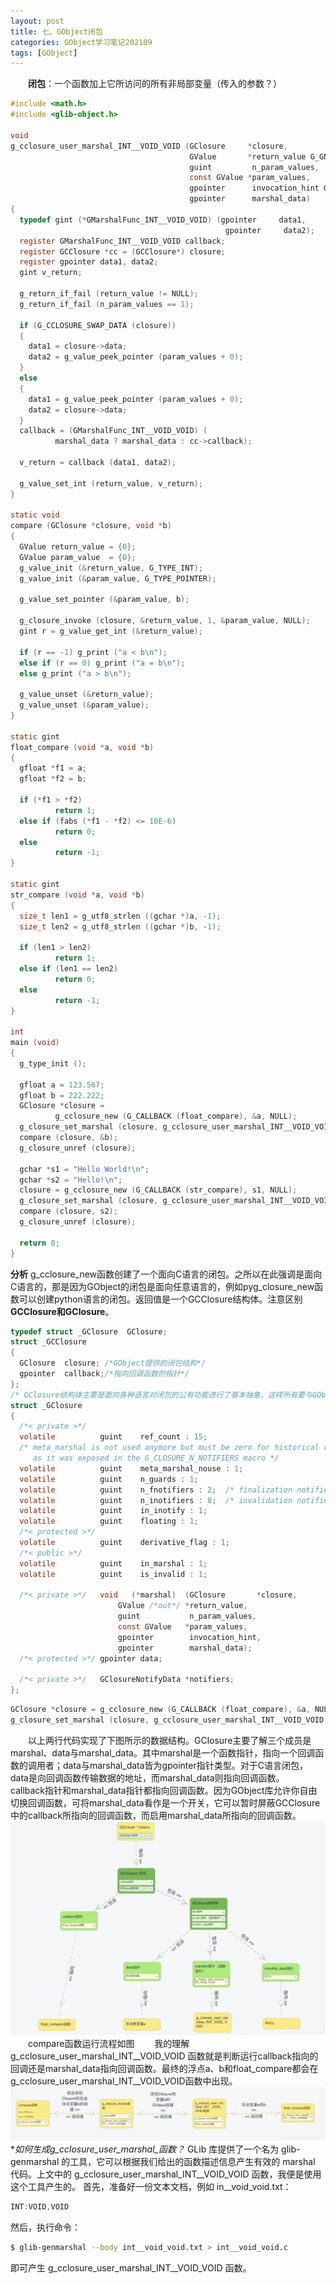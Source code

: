 ```yaml
---
layout: post
title: 七、GObject闭包
categories: GObject学习笔记202109
tags: [GObject]
---
```


&emsp;&emsp;**闭包**：一个函数加上它所访问的所有非局部变量（传入的参数？）

```c
#include <math.h>
#include <glib-object.h>
 
void
g_cclosure_user_marshal_INT__VOID_VOID (GClosure     *closure,
                                        GValue       *return_value G_GNUC_UNUSED,
                                        guint         n_param_values,
                                        const GValue *param_values,
                                        gpointer      invocation_hint G_GNUC_UNUSED,
                                        gpointer      marshal_data)
{
  typedef gint (*GMarshalFunc_INT__VOID_VOID) (gpointer     data1,
                                                gpointer     data2);
  register GMarshalFunc_INT__VOID_VOID callback;
  register GCClosure *cc = (GCClosure*) closure;
  register gpointer data1, data2;
  gint v_return;
    
  g_return_if_fail (return_value != NULL);
  g_return_if_fail (n_param_values == 1);
    
  if (G_CCLOSURE_SWAP_DATA (closure))
  {
    data1 = closure->data;
    data2 = g_value_peek_pointer (param_values + 0);
  }
  else
  {
    data1 = g_value_peek_pointer (param_values + 0);
    data2 = closure->data;
  }
  callback = (GMarshalFunc_INT__VOID_VOID) (
          marshal_data ? marshal_data : cc->callback);
    
  v_return = callback (data1, data2);
    
  g_value_set_int (return_value, v_return);
}
 
static void
compare (GClosure *closure, void *b)
{
  GValue return_value = {0};
  GValue param_value  = {0};
  g_value_init (&return_value, G_TYPE_INT);
  g_value_init (&param_value, G_TYPE_POINTER);
    
  g_value_set_pointer (&param_value, b);

  g_closure_invoke (closure, &return_value, 1, &param_value, NULL);
  gint r = g_value_get_int (&return_value);
    
  if (r == -1) g_print ("a < b\n");
  else if (r == 0) g_print ("a = b\n");
  else g_print ("a > b\n");

  g_value_unset (&return_value);
  g_value_unset (&param_value);
}
 
static gint
float_compare (void *a, void *b)
{
  gfloat *f1 = a;
  gfloat *f2 = b;
    
  if (*f1 > *f2)
          return 1;
  else if (fabs (*f1 - *f2) <= 10E-6)
          return 0;
  else
          return -1;
}
 
static gint
str_compare (void *a, void *b)
{
  size_t len1 = g_utf8_strlen ((gchar *)a, -1);
  size_t len2 = g_utf8_strlen ((gchar *)b, -1);

  if (len1 > len2)
          return 1;
  else if (len1 == len2)
          return 0;
  else
          return -1;
}
 
int
main (void)
{
  g_type_init ();
  
  gfloat a = 123.567;
  gfloat b = 222.222;
  GClosure *closure =
          g_cclosure_new (G_CALLBACK (float_compare), &a, NULL);
  g_closure_set_marshal (closure, g_cclosure_user_marshal_INT__VOID_VOID);
  compare (closure, &b);
  g_closure_unref (closure);
    
  gchar *s1 = "Hello World!\n";
  gchar *s2 = "Hello!\n";
  closure = g_cclosure_new (G_CALLBACK (str_compare), s1, NULL);
  g_closure_set_marshal (closure, g_cclosure_user_marshal_INT__VOID_VOID);
  compare (closure, s2);
  g_closure_unref (closure);
    
  return 0;
}
```
**分析**
g_cclosure_new函数创建了一个面向C语言的闭包。之所以在此强调是面向C语言的，那是因为GObject的闭包是面向任意语言的，例如pyg_closure_new函数可以创建python语言的闭包。返回值是一个GCClosure结构体。注意区别**GCClosure和GClosure**。
```c
typedef struct _GClosure  GClosure;
struct _GCClosure
{
  GClosure	closure; /*GObject提供的闭包结构*/
  gpointer	callback;/*指向回调函数的指针*/
};
/* GClosure结构体主要是面向各种语言对闭包的公有功能进行了基本抽象，这样所有要与GObject闭包机制打交道的语言，可以先继承GClosure结构体，然后根据自身需要再添加一些特点的数据成员。例如GCClosure就添加了callback无类型数据指针，用于指向闭包所对应的回调函数 */
struct _GClosure
{
  /*< private >*/
  volatile      	guint	 ref_count : 15;
  /* meta_marshal is not used anymore but must be zero for historical reasons
     as it was exposed in the G_CLOSURE_N_NOTIFIERS macro */
  volatile       	guint	 meta_marshal_nouse : 1;
  volatile       	guint	 n_guards : 1;
  volatile       	guint	 n_fnotifiers : 2;	/* finalization notifiers */
  volatile       	guint	 n_inotifiers : 8;	/* invalidation notifiers */
  volatile       	guint	 in_inotify : 1;
  volatile       	guint	 floating : 1;
  /*< protected >*/
  volatile         	guint	 derivative_flag : 1;
  /*< public >*/
  volatile       	guint	 in_marshal : 1;
  volatile       	guint	 is_invalid : 1;

  /*< private >*/	void   (*marshal)  (GClosure       *closure,
					    GValue /*out*/ *return_value,
					    guint           n_param_values,
					    const GValue   *param_values,
					    gpointer        invocation_hint,
					    gpointer	    marshal_data);
  /*< protected >*/	gpointer data;

  /*< private >*/	GClosureNotifyData *notifiers;
};
```

```c
GClosure *closure = g_cclosure_new (G_CALLBACK (float_compare), &a, NULL);
g_closure_set_marshal (closure, g_cclosure_user_marshal_INT__VOID_VOID);
```
&emsp;&emsp;以上两行代码实现了下图所示的数据结构。GClosure主要了解三个成员是marshal、data与marshal_data。其中marshal是一个函数指针，指向一个回调函数的调用者；data与marshal_data皆为gpointer指针类型。对于C语言闭包，data是向回调函数传输数据的地址，而marshal_data则指向回调函数。
&emsp;&emsp;callback指针和marshal_data指针都指向回调函数。因为GObject库允许你自由切换回调函数，可将marshal_data看作是一个开关，它可以暂时屏蔽GCClosure中的callback所指向的回调函数，而启用marshal_data所指向的回调函数。
![在这里插入图片描述](/assets/GObjectStudy/202109/image/20210902103459381.jpeg)
&emsp;&emsp;compare函数运行流程如图
&emsp;&emsp;我的理解g_cclosure_user_marshal_INT__VOID_VOID 函数就是判断运行callback指向的回调还是marshal_data指向回调函数。最终的浮点a、b和float_compare都会在g_cclosure_user_marshal_INT__VOID_VOID函数中出现。
![在这里插入图片描述](/assets/GObjectStudy/202109/image/20210902103444461.jpeg)
**如何生成g_cclosure_user_marshal_*函数？**
GLib 库提供了一个名为 glib-genmarshal 的工具，它可以根据我们给出的函数描述信息产生有效的 marshal 代码。上文中的 g_cclosure_user_marshal_INT__VOID_VOID 函数，我便是使用这个工具产生的。
首先，准备好一份文本文档，例如 in__void_void.txt：

```c
INT:VOID,VOID
```

然后，执行命令：

```bash
$ glib-genmarshal --body int__void_void.txt > int__void_void.c
```

即可产生 g_cclosure_user_marshal_INT__VOID_VOID 函数。
